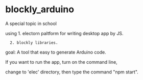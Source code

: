 # blockly_arduino

A special topic in school

using 1. electorn paltform for writing desktop app by JS.
      
      2. blockly libraries.
      
goal: A tool that easy to generate Arduino code.


If you want to run the app, turn on the command line,

change to 'elec' directory, then type  the command "npm start".
